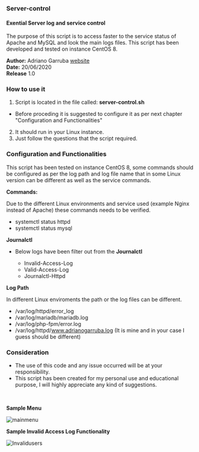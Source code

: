 ### Server-control

#### Exential Server log and service control

The purpose of this script is to access faster to the service status of Apache and MySQL and look the main logs files.
This script has been developed and tested on instance CentOS 8.

**Author:** Adriano Garruba [website](https://adrianogarruba.com/) </br>
**Date:** 20/06/2020 </br>
**Release** 1.0 </br>

### How to use it

1. Script is located in the file called: **server-control.sh**
 - Before proceding it is suggested to configure it as per next chapter "Configuration and Functionalities" 
2. It should run in your Linux instance.
3. Just follow the questions that the script required.

### Configuration and Functionalities

This script has been tested on instance CentOS 8, some commands should be configured as per the log path and log file name that in some Linux version can be different as well as the service commands.

**Commands:**

Due to the different Linux environments and service used (example Nginx instead of Apache) these commands needs to be verified. 

- systemctl status httpd 
- systemctl status mysql

**Journalctl**

- Below logs have been filter out from the **Journalctl**

  - Invalid-Access-Log
  - Valid-Access-Log
  - Journalctl-Httpd 

**Log Path**

In different Linux enviroments the path or the log files can be different.

- /var/log/httpd/error_log
- /var/log/mariadb/mariadb.log
- /var/log/php-fpm/error.log
- /var/log/httpd/www.adrianogarruba.log (It is mine and in your case I guess should be different)

### Consideration

- The use of this code and any issue occurred will be at your responsibility.
- This script has been created for my personal use and educational purpose, I will highly appreciate any kind of suggestions.

<br>

**Sample Menu**

<img src="https://i.ibb.co/b56fBNz/mainmenu.png" alt="mainmenu" border="0">

**Sample Invalid Access Log Functionality**

<img src="https://i.ibb.co/318cCLp/Invalidusers.jpg" alt="Invalidusers" border="0">
